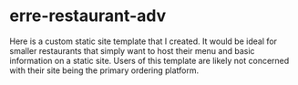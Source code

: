 # erre-restaurant-adv
Here is a custom static site template that I created. It would be ideal for smaller restaurants that simply want to host their menu and basic information on a static site. Users of this template are likely not concerned with their site being the primary ordering platform.
